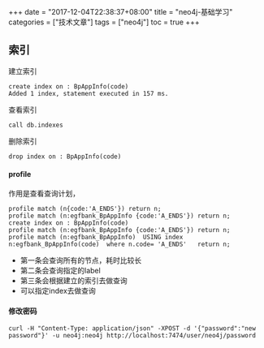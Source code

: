+++
date = "2017-12-04T22:38:37+08:00" title = "neo4j-基础学习" categories = ["技术文章"] tags = ["neo4j"] toc = true
+++

## 索引 

建立索引

```cypher
create index on : BpAppInfo(code)
Added 1 index, statement executed in 157 ms.
```

查看索引

```cypher
call db.indexes
```

删除索引

```cypher
drop index on : BpAppInfo(code)
```

#### profile

作用是查看查询计划，

```cypher
profile match (n{code:'A_ENDS'}) return n;
profile match (n:egfbank_BpAppInfo {code:'A_ENDS'}) return n;
create index on : BpAppInfo(code)
profile match (n:egfbank_BpAppInfo {code:'A_ENDS'}) return n;
profile match (n:egfbank_BpAppInfo)  USING index  n:egfbank_BpAppInfo(code)  where n.code= 'A_ENDS'   return n;
```

- 第一条会查询所有的节点，耗时比较长
- 第二条会查询指定的label
- 第三条会根据建立的索引去做查询
- 可以指定index去做查询


#### 修改密码

```
curl -H "Content-Type: application/json" -XPOST -d '{"password":"new password"}' -u neo4j:neo4j http://localhost:7474/user/neo4j/password
```

